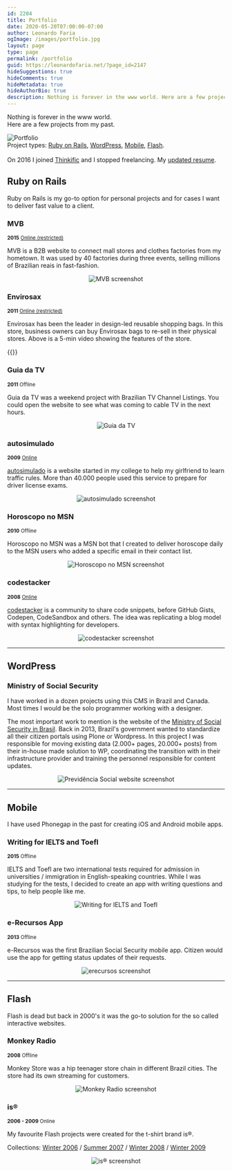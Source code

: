 ```yaml
---
id: 2204
title: Portfolio
date: 2020-05-20T07:00:00-07:00
author: Leonardo Faria
ogImage: /images/portfolio.jpg
layout: page
type: page
permalink: /portfolio
guid: https://leonardofaria.net/?page_id=2147
hideSuggestions: true
hideComments: true
hideMetadata: true
hideAuthorBio: true
description: Nothing is forever in the www world. Here are a few projects from my past.
---
```


<div class="intro mb-16">
<p>
Nothing is forever in the www world.<br/>
Here are a few projects from my past.
</p>
</div>

<div class="full-width"><img alt="Portfolio" src="/images/portfolio.jpg" /></div>

<div class="my-10 p-4 border border-gray-6 rounded-md bg-white">
Project types: <a href="#ruby-on-rails">Ruby on Rails</a>, <a href="#wordpress">WordPress</a>, <a href="#mobile">Mobile</a>, <a href="#flash">Flash</a>.<br/><br/>
On 2016 I joined <a href="https://thinkific.com" target="_blank">Thinkific</a> and I stopped freelancing. My <a href="/pub/resume.pdf" target="_blank">updated resume</a>.
</div>

## Ruby on Rails 

Ruby on Rails is my go-to option for personal projects and for cases I want to deliver fast value to a client.

### MVB

<small class="uppercase font-sans text-xs"><b class="border border-gray-6 rounded-md mr-2 py-2 px-3">2015</b> <a href="https://minasvesteobrasil.herokuapp.com" class="text-teal-700">Online (restricted)</a></small>

MVB is a B2B website to connect mall stores and clothes factories from my hometown. It was used by 40 factories during three events, selling millions of Brazilian reais in fast-fashion. 

<center><img alt="MVB screenshot" src="/images/portfolio/mvb.jpg" loading="lazy" class="mb-16" /></center>

### Envirosax

<small class="uppercase font-sans text-xs"><b class="border border-gray-6 rounded-md mr-2 py-2 px-3">2011</b> <a href="https://envirosax.herokuapp.com" class="text-teal-700">Online (restricted)</a></small>

Envirosax has been the leader in design-led reusable shopping bags. In this store, business owners can buy Envirosax bags to re-sell in their physical stores. Above is a 5-min video showing the features of the store.

{{<youtube Ymh1VRPEJm0>}}

<div class="mb-16"></div>

### Guia da TV

<small class="uppercase font-sans text-xs"><b class="border border-gray-6 rounded-md mr-2 py-2 px-3">2011</b> <span class="text-red-600">Offline</span></small>

Guia da TV was a weekend project with Brazilian TV Channel Listings. You could open the website to see what was coming to cable TV in the next hours.

<center><img alt="Guia da TV" src="/images/portfolio/guiadatv.jpg" loading="lazy" class="mb-16" /></center>

### autosimulado

<small class="uppercase font-sans text-xs"><b class="border border-gray-6 rounded-md mr-2 py-2 px-3">2009</b> <a href="https://autosimulado.com.br" class="text-teal-700">Online</a></small>

[autosimulado](https://autosimulado.com.br) is a website started in my college to help my girlfriend to learn traffic rules. More than 40.000 people used this service to prepare for driver license exams.

<center><img alt="autosimulado screenshot" src="/images/portfolio/autosimulado.jpg" loading="lazy" class="mb-16" /></center>

### Horoscopo no MSN

<small class="uppercase font-sans text-xs"><b class="border border-gray-6 rounded-md mr-2 py-2 px-3">2010</b> <span class="text-red-600">Offline</span></small>

Horoscopo no MSN was a MSN bot that I created to deliver horoscope daily to the MSN users who added a specific email in their contact list.

<center><img alt="Horoscopo no MSN screenshot" src="/images/portfolio/horoscopo.jpg" loading="lazy" class="mb-16" /></center>

### codestacker

<small class="uppercase font-sans text-xs"><b class="border border-gray-6 rounded-md mr-2 py-2 px-3">2008</b> <a href="https://codestacker.com" class="text-teal-700">Online</a></small>

[codestacker](https://codestacker.herokuapp.com) is a community to share code snippets, before GitHub Gists, Codepen, CodeSandbox and others. The idea was replicating a blog model with syntax highlighting for developers.

<center><img alt="codestacker screenshot" src="/images/portfolio/codestacker.jpg" loading="lazy" /></center>

<hr class="border-t border-gray-6 w-full mt-24 mb-20" />

## WordPress

### Ministry of Social Security

I have worked in a dozen projects using this CMS in Brazil and Canada. Most times I would be the solo programmer working with a designer. 

The most important work to mention is the website of the [Ministry of Social Security in Brasil](https://previdencia.gov.br). Back in 2013, Brazil's government wanted to standardize all their citizen portals using Plone or Wordpress. In this project I was responsible for moving existing data (2.000+ pages, 20.000+ posts) from their in-house made solution to WP, coordinating the transition with in their infrastructure provider and training the personnel responsible for content updates.

<center><img alt="Previdência Social website screenshot" src="/images/portfolio/previdencia.jpg" loading="lazy" /></center>

<hr class="border-t border-gray-6 w-full mt-24 mb-20" />

## Mobile

I have used Phonegap in the past for creating iOS and Android mobile apps.

### Writing for IELTS and Toefl

<small class="uppercase font-sans text-xs"><b class="border border-gray-6 rounded-md mr-2 py-2 px-3">2015</b> <span class="text-red-600">Offline</span></small>

IELTS and Toefl are two international tests required for admission in universities / immigration in English-speaking countries. While I was studying for the tests, I decided to create an app with writing questions and tips, to help people like me.

<center><img alt="Writing for IELTS and Toefl" screenshot" src="/images/portfolio/writing-skills.jpg" loading="lazy" class="mb-16" /></center>

### e-Recursos App

<small class="uppercase font-sans text-xs"><b class="border border-gray-6 rounded-md mr-2 py-2 px-3">2013</b> <span class="text-red-600">Offline</span></small>

e-Recursos was the first Brazilian Social Security mobile app. Citizen would use the app for getting status updates of their requests.

<center><img alt="erecursos screenshot" src="/images/portfolio/erecursos.jpg" loading="lazy" /></center>

<hr class="border-t border-gray-6 w-full mt-24 mb-20" />

## Flash

Flash is dead but back in 2000's it was the go-to solution for the so called interactive websites. 

### Monkey Radio

<small class="uppercase font-sans text-xs"><b class="border border-gray-6 rounded-md mr-2 py-2 px-3">2008</b> <span class="text-red-600">Offline</span></small>

Monkey Store was a hip teenager store chain in different Brazil cities. The store had its own streaming for customers.

<center><img alt="Monkey Radio screenshot" src="/images/portfolio/monkey-radio.jpg" loading="lazy" class="mb-16" /></center>

### is®

<small class="uppercase font-sans text-xs"><b class="border border-gray-6 rounded-md mr-2 py-2 px-3">2006 - 2009</b> <span class="text-teal-700">Online</span></small>

My favourite Flash projects were created for the t-shirt brand is®.

Collections: [Winter 2006](https://portfolio.leonardofaria.net/is_winter2006/) / [Summer 2007](https://portfolio.leonardofaria.net/is_summer2007/) / [Winter 2008](https://portfolio.leonardofaria.net/is_winter2008/) / [Winter 2009](https://portfolio.leonardofaria.net/is_winter2009/)

<center><img alt="is® screenshot" src="/images/portfolio/is-summer-2007.jpg" loading="lazy" /></center>
